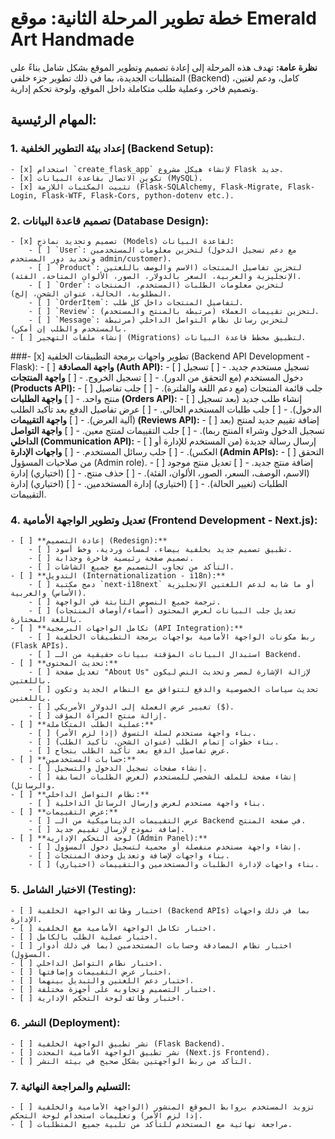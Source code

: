 # خطة تطوير المرحلة الثانية: موقع Emerald Art Handmade

**نظرة عامة:** تهدف هذه المرحلة إلى إعادة تصميم وتطوير الموقع بشكل شامل بناءً على المتطلبات الجديدة، بما في ذلك تطوير جزء خلفي (Backend) كامل، ودعم لغتين، وتصميم فاخر، وعملية طلب متكاملة داخل الموقع، ولوحة تحكم إدارية.

## المهام الرئيسية:

### 1. إعداد بيئة التطوير الخلفية (Backend Setup):
    - [x] استخدام `create_flask_app` لإنشاء هيكل مشروع Flask جديد.
    - [x] تكوين الاتصال بقاعدة البيانات (MySQL).
    - [x] تثبيت المكتبات اللازمة (Flask-SQLAlchemy, Flask-Migrate, Flask-Login, Flask-WTF, Flask-Cors, python-dotenv etc.).

### 2. تصميم قاعدة البيانات (Database Design):
    - [x] تصميم وتحديد نماذج (Models) لقاعدة البيانات:
        - [ ] `User`: لتخزين معلومات المستخدمين (مع دعم تسجيل الدخول وتحديد دور المستخدم admin/customer).
        - [ ] `Product`: لتخزين تفاصيل المنتجات (الاسم والوصف باللغتين الإنجليزية والعربية، السعر بالدولار، الصور، الألوان المتاحة، الفئة).
        - [ ] `Order`: لتخزين معلومات الطلبات (المستخدم، المنتجات المطلوبة، الحالة، عنوان الشحن، إلخ).
        - [ ] `OrderItem`: لتفاصيل المنتجات داخل كل طلب.
        - [ ] `Review`: لتخزين تقييمات العملاء (مرتبطة بالمنتج والمستخدم).
        - [ ] `Message`: لتخزين رسائل نظام التواصل الداخلي (مرتبطة بالمستخدم والطلب إن أمكن).
    - [ ] إنشاء ملفات التهجير (Migrations) لتطبيق مخطط قاعدة البيانات.

###- [x] تطوير واجهات برمجة التطبيقات الخلفية (Backend API Development - Flask):   - [ ] **واجهة المصادقة (Auth API):**
        - [ ] تسجيل مستخدم جديد.
        - [ ] تسجيل دخول المستخدم (مع التحقق من الدور).
        - [ ] تسجيل الخروج.
    - [ ] **واجهة المنتجات (Products API):**
        - [ ] جلب قائمة المنتجات (مع دعم اللغة والفلترة).
        - [ ] جلب تفاصيل منتج واحد.
    - [ ] **واجهة الطلبات (Orders API):**
        - [ ] إنشاء طلب جديد (بعد تسجيل الدخول).
        - [ ] جلب طلبات المستخدم الحالي.
        - [ ] عرض تفاصيل الدفع بعد تأكيد الطلب (آلية العرض).
    - [ ] **واجهة التقييمات (Reviews API):**
        - [ ] إضافة تقييم جديد لمنتج (بعد تسجيل الدخول وشراء المنتج ربما).
        - [ ] جلب التقييمات لمنتج معين.
    - [ ] **واجهة التواصل الداخلي (Communication API):**
        - [ ] إرسال رسالة جديدة (من المستخدم للإدارة أو العكس).
        - [ ] جلب رسائل المستخدم.
    - [ ] **واجهات الإدارة (Admin APIs):**
        - [ ] التحقق من صلاحيات المسؤول (Admin role).
        - [ ] إضافة منتج جديد.
        - [ ] تعديل منتج موجود (الاسم، الوصف، السعر، الصور، الألوان، الفئة).
        - [ ] حذف منتج.
        - [ ] (اختياري) إدارة الطلبات (تغيير الحالة).
        - [ ] (اختياري) إدارة المستخدمين.
        - [ ] (اختياري) إدارة التقييمات.

### 4. تعديل وتطوير الواجهة الأمامية (Frontend Development - Next.js):
    - [ ] **إعادة التصميم (Redesign):**
        - [ ] تطبيق تصميم جديد بخلفية بيضاء، لمسات وردية، وخط أسود.
        - [ ] تصميم صفحة رئيسية فاخرة وجذابة.
        - [ ] التأكد من تجاوب التصميم مع جميع الشاشات.
    - [ ] **التدويل (Internationalization - i18n):**
        - [ ] دمج مكتبة `next-i18next` أو ما شابه لدعم اللغتين الإنجليزية (الأساس) والعربية.
        - [ ] ترجمة جميع النصوص الثابتة في الواجهة.
        - [ ] تعديل جلب البيانات لعرض المحتوى (أسماء/أوصاف المنتجات) باللغة المختارة.
    - [ ] **تكامل الواجهات البرمجية (API Integration):**
        - [ ] ربط مكونات الواجهة الأمامية بواجهات برمجة التطبيقات الخلفية (Flask APIs).
        - [ ] استبدال البيانات المؤقتة ببيانات حقيقية من الـ Backend.
    - [ ] **تحديث المحتوى:**
        - [ ] تعديل صفحة "About Us" لإزالة الإشارة لمصر وتحديث النص ليكون باللغتين.
        - [ ] تحديث سياسات الخصوصية والدفع لتتوافق مع النظام الجديد وتكون باللغتين.
        - [ ] تغيير عرض العملة إلى الدولار الأمريكي ($).
        - [ ] إزالة منتج المرآة المؤقت.
    - [ ] **عملية الطلب المتكاملة:**
        - [ ] بناء واجهة مستخدم لسلة التسوق (إذا لزم الأمر).
        - [ ] بناء خطوات إتمام الطلب (عنوان الشحن، تأكيد الطلب).
        - [ ] عرض تفاصيل الدفع بعد تأكيد الطلب بنجاح.
    - [ ] **حسابات المستخدمين:**
        - [ ] إنشاء صفحات تسجيل الدخول والتسجيل.
        - [ ] إنشاء صفحة للملف الشخصي للمستخدم (لعرض الطلبات السابقة والرسائل).
    - [ ] **نظام التواصل الداخلي:**
        - [ ] بناء واجهة مستخدم لعرض وإرسال الرسائل الداخلية.
    - [ ] **عرض التقييمات:**
        - [ ] عرض التقييمات الديناميكية من الـ Backend في صفحة المنتج.
        - [ ] إضافة نموذج لإرسال تقييم جديد.
    - [ ] **لوحة التحكم الإدارية (Admin Panel):**
        - [ ] إنشاء واجهة مستخدم منفصلة أو محمية لتسجيل دخول المسؤول.
        - [ ] بناء واجهات لإضافة وتعديل وحذف المنتجات.
        - [ ] (اختياري) بناء واجهات لإدارة الطلبات والمستخدمين والتقييمات.

### 5. الاختبار الشامل (Testing):
    - [ ] اختبار وظائف الواجهة الخلفية (Backend APIs) بما في ذلك واجهات الإدارة.
    - [ ] اختبار تكامل الواجهة الأمامية مع الخلفية.
    - [ ] اختبار عملية الطلب بالكامل.
    - [ ] اختبار نظام المصادقة وحسابات المستخدمين (بما في ذلك أدوار المسؤول).
    - [ ] اختبار نظام التواصل الداخلي.
    - [ ] اختبار عرض التقييمات وإضافتها.
    - [ ] اختبار دعم اللغتين والتبديل بينهما.
    - [ ] اختبار التصميم وتجاوبه على أجهزة مختلفة.
    - [ ] اختبار وظائف لوحة التحكم الإدارية.

### 6. النشر (Deployment):
    - [ ] نشر تطبيق الواجهة الخلفية (Flask Backend).
    - [ ] نشر تطبيق الواجهة الأمامية المحدث (Next.js Frontend).
    - [ ] التأكد من ربط الواجهتين بشكل صحيح في بيئة النشر.

### 7. التسليم والمراجعة النهائية:
    - [ ] تزويد المستخدم بروابط الموقع المنشور (الواجهة الأمامية والخلفية إذا لزم الأمر) وتعليمات استخدام لوحة التحكم.
    - [ ] مراجعة نهائية مع المستخدم للتأكد من تلبية جميع المتطلبات.

